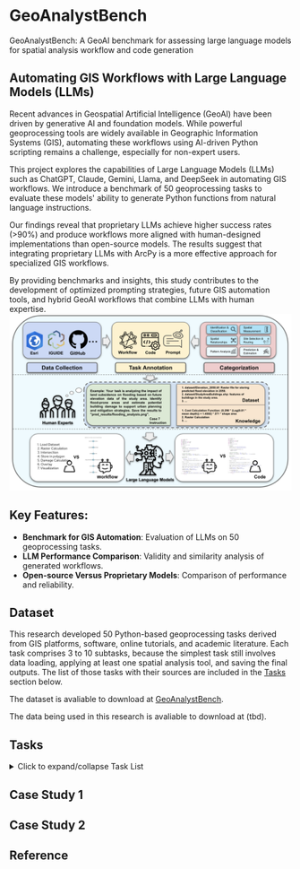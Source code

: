 # GeoAnalystBench
GeoAnalystBench: A GeoAI benchmark for assessing large language models for spatial analysis workflow and code generation

## Automating GIS Workflows with Large Language Models (LLMs)


Recent advances in Geospatial Artificial Intelligence (GeoAI) have been driven by generative AI and foundation models. While powerful geoprocessing tools are widely available in Geographic Information Systems (GIS), automating these workflows using AI-driven Python scripting remains a challenge, especially for non-expert users.

This project explores the capabilities of Large Language Models (LLMs) such as ChatGPT, Claude, Gemini, Llama, and DeepSeek in automating GIS workflows. We introduce a benchmark of 50 geoprocessing tasks to evaluate these models' ability to generate Python functions from natural language instructions.

Our findings reveal that proprietary LLMs achieve higher success rates (>90%) and produce workflows more aligned with human-designed implementations than open-source models. The results suggest that integrating proprietary LLMs with ArcPy is a more effective approach for specialized GIS workflows.

By providing benchmarks and insights, this study contributes to the development of optimized prompting strategies, future GIS automation tools, and hybrid GeoAI workflows that combine LLMs with human expertise.
![GeoAnalystBench](./figures/framework.png)
## Key Features:
- **Benchmark for GIS Automation**: Evaluation of LLMs on 50 geoprocessing tasks.
- **LLM Performance Comparison**: Validity and similarity analysis of generated workflows.
- **Open-source Versus Proprietary Models**: Comparison of performance and reliability.

## Dataset

This research developed 50 Python-based geoprocessing tasks derived
from GIS platforms, software, online tutorials, and academic literature. Each task comprises 3 to 10 subtasks, because
the simplest task still involves data loading, applying at least one spatial analysis tool, and saving the final outputs. The
list of those tasks with their sources are included in the [Tasks](#tasks) section below.

The dataset is avaliable to download at [GeoAnalystBench](https://geospatial-ai.github.io/GeoAnalystBench/GeoAnalystBench.csv).

The data being used in this research is avaliable to download at (tbd).

## Tasks

<details>
  <summary>Click to expand/collapse Task List</summary>

  | ID | Task Name | Source |
  |----|-----------|--------|
  | 1  | Find heat islands and at-risk populations in Madison, Wisconsin | [Analyze urban heat using kriging](https://pro.arcgis.com/en/pro-app/latest/tool-reference/spatial-analyst/how-kriging-works.htm) |
  | 2  | Find future bus stop locations in Hamilton | [Assess access to public transit](https://pro.arcgis.com/en/pro-app/latest/help/analysis/business-analyst/public-transit-data.htm) |
  | 3  | Assess burn scars and wildfire impact in Montana using satellite imagery | [Assess burn scars with satellite imagery](https://pro.arcgis.com/en/pro-app/latest/help/analysis/raster-functions/ndvi.htm) |
  | 4  | Identify groundwater vulnerable areas that need protection | [Identify groundwater vulnerable areas](https://pro.arcgis.com/en/pro-app/latest/help/analysis/geostatistical-analyst/overview-of-geostatistical-analyst.htm) |
  | 5  | Visualize data on children with elevated blood lead levels while protecting privacy | [De-identify health data for visualization and sharing](https://pro.arcgis.com/en/pro-app/latest/tool-reference/spatial-statistics/multiscale-geographically-weighted-regression.htm) |
  | 6  | Use animal GPS tracks to model home range and movement over time | [Model animal home range](https://learn.arcgis.com/en/projects/model-animal-home-range/) |
  | 7  | Analyze the impacts of land subsidence on flooding | [Model how land subsidence affects flooding](https://learn.arcgis.com/en/projects/model-how-land-subsidence-affects-flooding/) |
  | 8  | Find gaps in Toronto fire station service coverage | [Get started with Python in ArcGIS Pro](https://pro.arcgis.com/en/pro-app/latest/arcpy/get-started/what-is-arcpy-.htm) |
  | 9  | Find the deforestation rate for Rondônia | [Predict deforestation in the Amazon rain forest](https://pro.arcgis.com/en/pro-app/latest/tool-reference/spatial-analyst/how-forest-based-classification-and-regression-works.htm) |
  | 10 | Analyze the impact of proposed roads on the local environment | [Predict deforestation in the Amazon rain forest](https://pro.arcgis.com/en/pro-app/latest/tool-reference/spatial-analyst/how-forest-based-classification-and-regression-works.htm) |
  | 11 | Create charts in Python to explore coral and sponge distribution around Catalina Island | [Chart coral and sponge distribution](https://learn.arcgis.com/en/projects/chart-coral-and-sponge-distribution-factors-with-python/) |
  | 12 | Find optimal corridors to connect dwindling mountain lion populations | [Build a model to connect mountain lion habitat](https://learn.arcgis.com/en/projects/build-a-model-to-connect-mountain-lion-habitat/) |
  | 13 | Understand the relationship between ocean temperature and salinity at various depths in the South Atlantic Ocean | [SciTools Iris](https://github.com/SciTools/iris) |
  | 14 | Detect persistent periods of high temperature over the past 240 years | [SciTools Iris](https://github.com/SciTools/iris) |
  | 15 | Understand the geographical distribution of Total Electron Content (TEC) in the ionosphere | [SciTools Iris](https://github.com/SciTools/iris) |
  | 16 | Analyze climate change trends in North America using spatiotemporal data | [SciTools Iris](https://github.com/SciTools/iris) |
  | 17 | Analyze the geographical distribution of fatal car crashes in New York City during 2016 | [NYC Crash Data](https://github.com/ResidentMario/geoplot/blob/master/examples/plot_nyc_collisions_map.py) |
  | 18 | Analyze street tree species data in San Francisco | [San Francisco Tree Data](https://github.com/ResidentMario/geoplot/blob/master/examples/plot_san_francisco_trees.py) |
  | 19 | Model spatial patterns of water quality | [Model water quality](https://learn.arcgis.com/en/projects/model-water-quality-using-interpolation/) |
  | 20 | Predict the likelihood of tin-tungsten deposits in Tasmania | [Solve Geosolutions](https://github.com/Solve-Geosolutions/transform_2022) |
  | 21 | Find optimal corridors to connect dwindling mountain lion populations(2) | [Build a model to connect mountain lion habitat](https://learn.arcgis.com/en/projects/build-a-model-to-connect-mountain-lion-habitat/) |
  | 22 | Find optimal corridors to connect dwindling mountain lion populations(3) | [Build a model to connect mountain lion habitat](https://learn.arcgis.com/en/projects/build-a-model-to-connect-mountain-lion-habitat/) |
  | 23 | Assess Open Space to Lower Flood Insurance Cost | [Assess open space to lower flood insurance cost](https://learn.arcgis.com/en/projects/assess-open-space-to-lower-flood-insurance-cost/) |
  | 24 | Provide a de-identified point-level dataset that includes all the variables of interest for each child, as well as their general location | [De-identify health data for visualization and sharing](https://learn.arcgis.com/en/projects/de-identify-health-data-for-visualization-and-sharing/) |
  | 25 | Create risk maps for transmission, susceptibility, and resource scarcity. Then create a map of risk profiles to help pinpoint targeted intervention areas | [Analyze COVID-19 risk using ArcGIS Pro](https://pro.arcgis.com/en/pro-app/latest/help/analysis/spatial-statistics/hot-spot-analysis.htm) |
  | 26 | Use drainage conditions and water depth to calculate groundwater vulnerable areas | [Identify groundwater vulnerable areas](https://learn.arcgis.com/en/projects/identify-groundwater-vulnerable-areas/) |
  | 27 | Identify undeveloped areas from groundwater risk zones | [Identify groundwater vulnerable areas](https://learn.arcgis.com/en/projects/identify-groundwater-vulnerable-areas/) |
  | 28 | Estimate the origin-destination (OD) flows between regions based on the socioeconomic attributes of regions and the mobility data | [ScienceDirect - OD Flow Estimation](https://www.sciencedirect.com/science/article/pii/S2210670724008382) |
  | 29 | Calculate Travel Time for a Tsunami | [Calculate travel time for a tsunami](https://learn.arcgis.com/en/projects/calculate-travel-time-for-a-tsunami/) |
  | 30 | Designate bike routes for commuting professionals | [Designate bike routes](https://desktop.arcgis.com/en/analytics/case-studies/designate-bike-routes-for-commuters.htm) |
  | 31 | Detect aggregation scales of geographical flows | [Geographical Flow Aggregation](https://www.tandfonline.com/doi/full/10.1080/13658816.2020.1749277) |
  | 32 | Find optimal corridors to connect dwindling mountain lion populations | [Build a model to connect mountain lion habitat](https://learn.arcgis.com/en/projects/build-a-model-to-connect-mountain-lion-habitat/) |
  | 33 | Analyze the impacts of land subsidence on flooding | [Model how land subsidence affects flooding](https://learn.arcgis.com/en/projects/model-how-land-subsidence-affects-flooding/) |
  | 34 | Estimate the accessibility of roads to rural areas in Japan | [Estimate access to infrastructure](https://learn.arcgis.com/en/projects/estimate-access-to-infrastructure/) |
  | 35 | Calculate landslide potential for communities affected by wildfires | [Landslide Potential Calculation](https://pro.arcgis.com/en/pro-app/latest/tool-reference/spatial-analyst/overview-of-spatial-analyst.htm) |
  | 36 | Compute the change in vegetation before and after a hailstorm with the SAVI index | [Assess hail damage in cornfields with satellite imagery](https://pro.arcgis.com/en/pro-app/latest/tool-reference/spatial-analyst/ndvi.htm) |
  | 37 | Analyze human sentiments of heat exposure using social media data | [iGuide Notebook](https://platform.i-guide.io/notebooks/6c518fed-0a65-4858-949e-24ee8dc4d85b) |
  | 38 | Calculate travel time from one location to others in a neighborhood | [iGuide Notebook](https://platform.i-guide.io/notebooks/02f9b712-f4ac-47bc-9382-3c1e0f37b4e3) |
  | 39 | Train a Geographically Weighted Regression model to predict Georgia's Bachelor's degree rate | [iGuide Notebook](https://platform.i-guide.io/notebooks/d8926bb3-864d-4542-8027-02fc6edc868f) |
  | 40 | Calculate and visualize changes in malaria prevalence | [Visualizing Shrinking Malaria Rates](https://www.esri.com/arcgis-blog/products/arcgis-pro/mapping/visualize-shrinking-malaria-rates-in-africa/) |
  | 41 | Improve campsite data quality using a relationship class | [Improve campsite data](https://learn.arcgis.com/en/projects/improve-campsite-data-quality-using-a-relationship-class/) |
  | 42 | Investigate spatial patterns for Airbnb prices in Berlin | [Determine dangerous roads for drivers](https://learn.arcgis.com/en/projects/determine-the-most-dangerous-roads-for-drivers/) |
  | 43 | Use animal GPS tracks to model home range to understand where they are and how they move over time | [Model animal home range](https://learn.arcgis.com/en/projects/model-animal-home-range/) |
  | 44 | Find gap for Toronto fire station service coverage | [Get started with Python in ArcGIS Pro](https://pro.arcgis.com/en/pro-app/latest/arcpy/get-started/what-is-arcpy-.htm) |
  | 45 | Find optimal corridors to connect dwindling mountain lion populations | [Build a model to connect mountain lion habitat](https://learn.arcgis.com/en/projects/build-a-model-to-connect-mountain-lion-habitat/) |
  | 46 | Identify hot spots for peak crashes | [Determine the most dangerous roads for drivers](https://learn.arcgis.com/en/projects/determine-the-most-dangerous-roads-for-drivers/) |
  | 47 | Calculate impervious surface area | [Calculate impervious surfaces](https://pro.arcgis.com/en/pro-app/latest/tool-reference/spatial-analyst/impervious-surface.htm) |
  | 48 | Determine how location impacts interest rates | [Impact of Location on Interest Rates](https://pro.arcgis.com/en/pro-app/latest/tool-reference/spatial-statistics/multiscale-geographically-weighted-regression.htm) |
  | 49 | Mapping the Impact of Housing Shortage on Oil Workers | [Homeless in the Badlands](https://learn.arcgis.com/en/projects/homeless-in-the-badlands/arcgis-pro/) |
  | 50 | Predict seagrass habitats | [Predict seagrass habitats with machine learning](https://pro.arcgis.com/en/pro-app/latest/tool-reference/spatial-analyst/habitat-modeling.htm) |
</details>



## Case Study 1

## Case Study 2


## Reference

